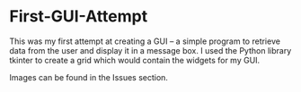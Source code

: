 # First-GUI-Attempt
This was my first attempt at creating a GUI – a simple program to retrieve data from the user and display it in a message box. I used the Python library tkinter to create a grid which would contain the widgets for my GUI.

Images can be found in the Issues section.
